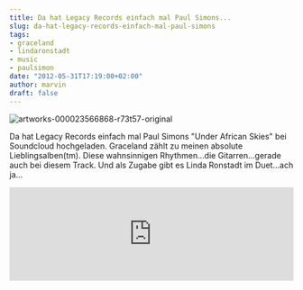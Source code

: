 ```yaml
---
title: Da hat Legacy Records einfach mal Paul Simons...
slug: da-hat-legacy-records-einfach-mal-paul-simons
tags:
- graceland
- lindaronstadt
- music
- paulsimon
date: "2012-05-31T17:19:00+02:00"
author: marvin
draft: false
---
```

![artworks-000023566868-r73t57-original](/images/artworks-000023566868-r73t57-original.jpg)

Da hat Legacy Records einfach mal Paul Simons "Under African Skies" bei
Soundcloud hochgeladen. Graceland zählt zu meinen absolute
Lieblingsalben(tm). Diese wahnsinnigen Rhythmen...die Gitarren...gerade
auch bei diesem Track. Und als Zugabe gibt es Linda Ronstadt im
Duet...ach ja...

<iframe width="100%" height="166" scrolling="no" frameborder="no" src="https://w.soundcloud.com/player/?url=http%3A%2F%2Fapi.soundcloud.com%2Ftracks%2F46831300&amp;auto_play=false&amp;show_artwork=true&amp;color=3366cc"></iframe>